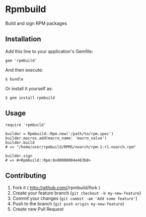 # Rpmbuild

Build and sign RPM packages

## Installation

Add this line to your application's Gemfile:

    gem 'rpmbuild'

And then execute:

    $ bundle

Or install it yourself as:

    $ gem install rpmbuild

## Usage

    require 'rpmbuild'

    builder = Rpmbuild::Rpm.new('/path/to/rpm.spec')
    builder.macros.add(macro_name: 'macro_value')
    builder.build
    # => "/home/user/rpmbuild/RPMS/noarch/rpm-1-r1.noarch.rpm"

    builder.sign
    # => #<Rpmbuild::Rpm:0x00000004e463b8>


## Contributing

1. Fork it ( http://github.com/<my-github-username>/rpmbuild/fork )
2. Create your feature branch (`git checkout -b my-new-feature`)
3. Commit your changes (`git commit -am 'Add some feature'`)
4. Push to the branch (`git push origin my-new-feature`)
5. Create new Pull Request
